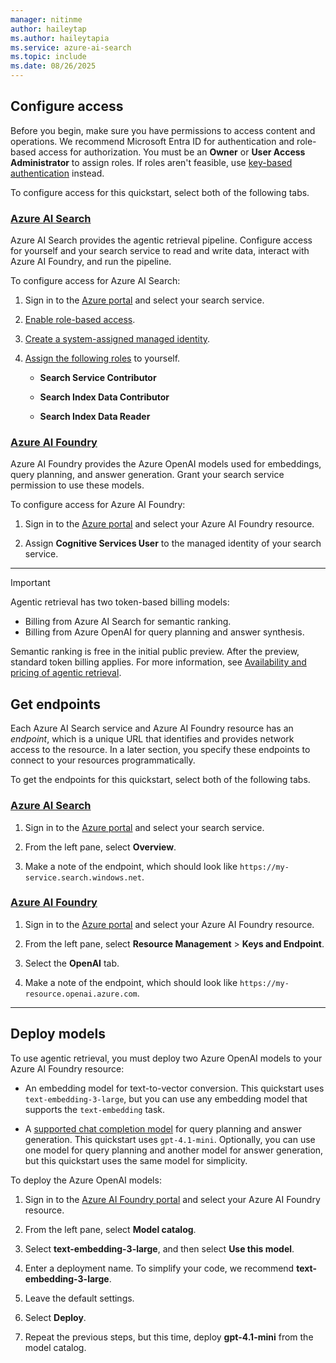 ```yaml
---
manager: nitinme
author: haileytap
ms.author: haileytapia
ms.service: azure-ai-search
ms.topic: include
ms.date: 08/26/2025
---
```


## Configure access

Before you begin, make sure you have permissions to access content and operations. We recommend Microsoft Entra ID for authentication and role-based access for authorization. You must be an **Owner** or **User Access Administrator** to assign roles. If roles aren't feasible, use [key-based authentication](search-security-api-keys.md) instead.

To configure access for this quickstart, select both of the following tabs.

### [Azure AI Search](#tab/search-perms)

Azure AI Search provides the agentic retrieval pipeline. Configure access for yourself and your search service to read and write data, interact with Azure AI Foundry, and run the pipeline.

To configure access for Azure AI Search:

1. Sign in to the [Azure portal](https://portal.azure.com/) and select your search service.

1. [Enable role-based access](../../search-security-enable-roles.md).

1. [Create a system-assigned managed identity](../../search-how-to-managed-identities.md#create-a-system-managed-identity).

1. [Assign the following roles](../../search-security-rbac.md#how-to-assign-roles-in-the-azure-portal) to yourself.

    + **Search Service Contributor**

    + **Search Index Data Contributor**

    + **Search Index Data Reader**

### [Azure AI Foundry](#tab/foundry-perms)

Azure AI Foundry provides the Azure OpenAI models used for embeddings, query planning, and answer generation. Grant your search service permission to use these models.

To configure access for Azure AI Foundry:

1. Sign in to the [Azure portal](https://portal.azure.com/) and select your Azure AI Foundry resource.

1. Assign **Cognitive Services User** to the managed identity of your search service.

---

> [!IMPORTANT]
> Agentic retrieval has two token-based billing models:
>
> + Billing from Azure AI Search for semantic ranking.
> + Billing from Azure OpenAI for query planning and answer synthesis.
>
> Semantic ranking is free in the initial public preview. After the preview, standard token billing applies. For more information, see [Availability and pricing of agentic retrieval](../../search-agentic-retrieval-concept.md#availability-and-pricing).

## Get endpoints

Each Azure AI Search service and Azure AI Foundry resource has an *endpoint*, which is a unique URL that identifies and provides network access to the resource. In a later section, you specify these endpoints to connect to your resources programmatically.

To get the endpoints for this quickstart, select both of the following tabs.

### [Azure AI Search](#tab/search-endpoint)

1. Sign in to the [Azure portal](https://portal.azure.com/) and select your search service.

1. From the left pane, select **Overview**.

1. Make a note of the endpoint, which should look like `https://my-service.search.windows.net`.

### [Azure AI Foundry](#tab/foundry-endpoint)

1. Sign in to the [Azure portal](https://portal.azure.com/) and select your Azure AI Foundry resource.

1. From the left pane, select **Resource Management** > **Keys and Endpoint**.

1. Select the **OpenAI** tab.

1. Make a note of the endpoint, which should look like `https://my-resource.openai.azure.com`.

---

## Deploy models

To use agentic retrieval, you must deploy two Azure OpenAI models to your Azure AI Foundry resource:

+ An embedding model for text-to-vector conversion. This quickstart uses `text-embedding-3-large`, but you can use any embedding model that supports the `text-embedding` task.

+ A [supported chat completion model](../../search-agentic-retrieval-how-to-create.md#supported-models) for query planning and answer generation. This quickstart uses `gpt-4.1-mini`. Optionally, you can use one model for query planning and another model for answer generation, but this quickstart uses the same model for simplicity.

To deploy the Azure OpenAI models:

1. Sign in to the [Azure AI Foundry portal](https://ai.azure.com/?cid=learnDocs) and select your Azure AI Foundry resource.

1. From the left pane, select **Model catalog**.

1. Select **text-embedding-3-large**, and then select **Use this model**.

1. Enter a deployment name. To simplify your code, we recommend **text-embedding-3-large**.

1. Leave the default settings.

1. Select **Deploy**.

1. Repeat the previous steps, but this time, deploy **gpt-4.1-mini** from the model catalog.
